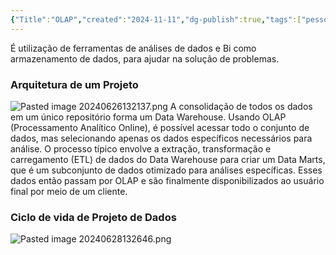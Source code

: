 ```yaml
---
{"Title":"OLAP","created":"2024-11-11","dg-publish":true,"tags":["pessoal/estudos","pessoal/puc","pessoal/web"],"permalink":"/3-caixa-de-entrada/olap/","dgPassFrontmatter":true}
---
```


É utilização de ferramentas de análises de dados e Bi como armazenamento de dados, para ajudar na solução de problemas. 
### Arquitetura de um Projeto
![Pasted image 20240626132137.png](/img/user/0.Settings/img/Pasted%20image%2020240626132137.png)
A consolidação de todos os dados em um único repositório forma um Data Warehouse. Usando OLAP (Processamento Analítico Online), é possível acessar todo o conjunto de dados, mas selecionando apenas os dados específicos necessários para análise. O processo típico envolve a extração, transformação e carregamento (ETL) de dados do Data Warehouse para criar um Data Marts, que é um subconjunto de dados otimizado para análises específicas. Esses dados então passam por OLAP e são finalmente disponibilizados ao usuário final por meio de um cliente.
### Ciclo de vida de Projeto de Dados
![Pasted image 20240628132646.png](/img/user/0.Settings/img/Pasted%20image%2020240628132646.png)